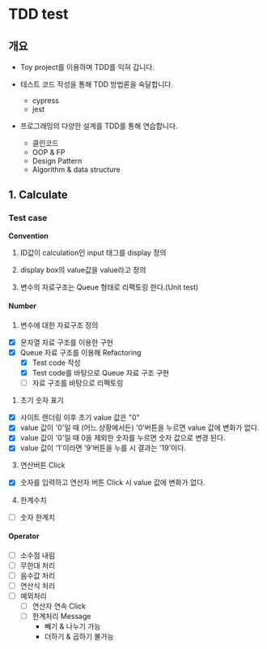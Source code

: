# TDD test

## 개요

- Toy project를 이용하며 TDD를 익혀 갑니다.
  
- 테스트 코드 작성을 통해 TDD 방법론을 숙달합니다.

  - cypress
  - jest
  
- 프로그래밍의 다양한 설계를 TDD를 통해 연습합니다.
  
  - 클린코드 
  - OOP & FP 
  - Design Pattern 
  - Algorithm & data structure

## 1. Calculate

### Test case

**Convention**

1. ID값이 calculation인 input 태그를 display 정의

2. display box의 value값을 value라고 정의

3. 변수의 자료구조는 Queue 형태로 리팩토링 한다.(Unit test)

#### Number

1. 변수에 대한 자료구조 정의
   
- [x] 문자열 자료 구조를 이용한 구현
- [x] Queue 자료 구조를 이용해 Refactoring
  - [x] Test code 작성
  - [x] Test code를 바탕으로 Queue 자료 구조 구현
  - [ ] 자료 구조를 바탕으로 리팩토링

1. 초기 숫자 표기

- [x] 사이트 렌더링 이후 초기 value 값은 "0"
- [x] value 값이 '0'일 때 (어느 상황에서든) '0'버튼을 누르면 value 값에 변화가 없다.
- [x] value 값이 '0'일 때 0을 제외한 숫자를 누르면 숫자 값으로 변경 된다.
- [x] value 값이 '1'이라면 '9'버튼을 누를 시 결과는 '19'이다.

3. 연산버튼 Click

- [x] 숫자를 입력하고 연산자 버튼 Click 시 value 값에 변화가 없다.

4. 한계수치

- [ ] 숫자 한계치

#### Operator

- [ ] 소수점 내림
- [ ] 무한대 처리
- [ ] 음수값 처리
- [ ] 연산식 처리
- [ ] 예외처리
  - [ ] 연산자 연속 Click
  - [ ] 한계처리 Message
    - 빼기 & 나누기 가능
    - 더하기 & 곱하기 불가능